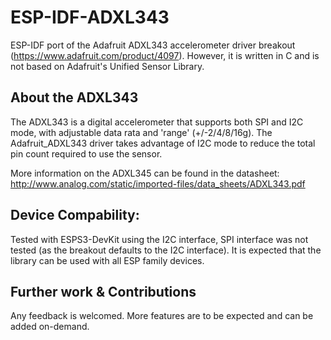 # ESP-IDF-ADXL343
ESP-IDF port of the Adafruit ADXL343 accelerometer driver breakout (https://www.adafruit.com/product/4097). However, it is written in C and is not based on Adafruit's Unified Sensor Library.

## About the ADXL343 ##

The ADXL343 is a digital accelerometer that supports both SPI and I2C mode, with adjustable data rata and 'range' (+/-2/4/8/16g).  The Adafruit_ADXL343 driver takes advantage of I2C mode to reduce the total pin count required to use the sensor.

More information on the ADXL345 can be found in the datasheet: http://www.analog.com/static/imported-files/data_sheets/ADXL343.pdf

## Device Compability:

Tested with ESPS3-DevKit using the I2C interface, SPI interface was not tested (as the breakout defaults to the I2C interface). It is expected that the library can be used with all ESP family devices.

## Further work & Contributions 

Any feedback is welcomed. More features are to be expected and can be added on-demand.
